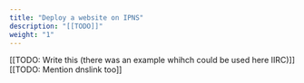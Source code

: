 ```yaml
---
title: "Deploy a website on IPNS"
description: "[[TODO]]"
weight: "1"
---
```


[[TODO: Write this (there was an example whihch could be used here IIRC)]]
[[TODO: Mention dnslink too]]
